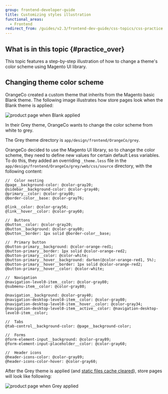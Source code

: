 ```yaml
---
group: frontend-developer-guide
title: Customizing styles illustration
functional_areas:
  - Frontend
redirect_from: /guides/v2.3/frontend-dev-guide/css-topics/css-practice.html
---
```


## What is in this topic   {#practice_over}

This topic features a step-by-step illustration of how to change a theme's color scheme using Magento UI library.

## Changing theme color scheme

OrangeCo created a custom theme that inherits from the Magento basic Blank theme.
The following image illustrates how store pages look when the Blank theme is applied:

![product page when Blank applied]

In their Grey theme, OrangeCo wants to change the color scheme from white to grey.

The Grey theme directory is `app/design/frontend/OrangeCo/grey`.

OrangeCo decided to use the Magento UI library, so to change the color scheme, they need to define new values for certain default Less variables.
To do this, they added an overriding `_theme.less` file in the `app/design/frontend/OrangeCo/grey/web/css/source` directory, with the following content:

```less
//  Color nesting
@page__background-color: @color-gray20;
@sidebar__background-color: @color-gray40;
@primary__color: @color-gray80;
@border-color__base: @color-gray76;

@link__color: @color-gray56;
@link__hover__color: @color-gray60;

//  Buttons
@button__color: @color-gray20;
@button__background: @color-gray80;
@button__border: 1px solid @border-color__base;

//  Primary button
@button-primary__background: @color-orange-red1;
@button-primary__border: 1px solid @color-orange-red2;
@button-primary__color: @color-white;
@button-primary__hover__background: darken(@color-orange-red1, 5%);
@button-primary__hover__border: 1px solid @color-orange-red2;
@button-primary__hover__color: @color-white;

//  Navigation
@navigation-level0-item__color: @color-gray80;
@submenu-item__color: @color-gray80;

@navigation__background: @color-gray40;
@navigation-desktop-level0-item__color: @color-gray80;
@navigation-desktop-level0-item__hover__color: @color-gray34;
@navigation-desktop-level0-item__active__color: @navigation-desktop-level0-item__color;

//  Tabs
@tab-control__background-color: @page__background-color;

//  Forms
@form-element-input__background: @color-gray89;
@form-element-input-placeholder__color: @color-gray60;

//  Header icons
@header-icons-color: @color-gray89;
@header-icons-color-hover: @color-gray60;
```

After the Grey theme is applied (and [static files cache cleared]), store pages will look like following:

![product page when Grey applied]

[product page when blank applied]: {{site.baseurl}}/static/images/practice_blank.png

[product page when grey applied]: {{site.baseurl}}/static/images/css_practice.png

[static files cache cleared]: {{page.baseurl}}/frontend-development/cache.html#clean_static_cache


